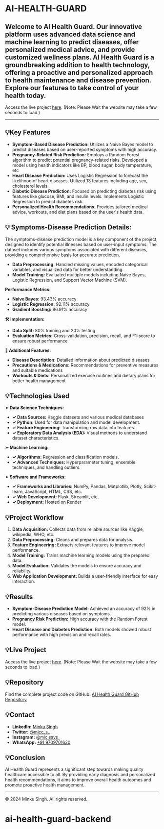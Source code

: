 # AI-HEALTH-GUARD

## Welcome to AI Health Guard. Our innovative platform uses advanced data science and machine learning to predict diseases, offer personalized medical advice, and provide customized wellness plans. AI Health Guard is a groundbreaking addition to health technology, offering a proactive and personalized approach to health maintenance and disease prevention. Explore our features to take control of your health today.

Access the live project [here](https://ai-health-guard-main.onrender.com). (Note: Please Wait the website may take a few seconds to load.)

---

## 💡Key Features
- **Symptom-Based Disease Prediction:** Utilizes a Naive Bayes model to predict diseases based on user-reported symptoms with high accuracy.
- **Pregnancy-Related Risk Prediction:** Employs a Random Forest algorithm to predict potential pregnancy-related risks. Developed a model using health indicators like BP, blood sugar, body temperature, etc
- **Heart Disease Prediction:** Uses Logistic Regression to forecast the likelihood of heart diseases. Utilized 13 features including age, sex, cholesterol levels.
- **Diabetic Disease Prediction:** Focused on predicting diabetes risk using features like glucose, BMI, and insulin levels. Implements Logistic Regression to predict diabetes risk.
- **Personalized Health Recommendations:** Provides tailored medical advice, workouts, and diet plans based on the user's health data.

## 💡 Symptoms-Disease Prediction Details:
The symptoms-disease prediction model is a key component of the project, designed to identify potential illnesses based on user-input symptoms. The dataset includes various symptoms associated with different diseases, providing a comprehensive basis for accurate prediction.

- **Data Preprocessing:** Handled missing values, encoded categorical variables, and visualized data for better understanding.
- **Model Training:** Evaluated multiple models including Naive Bayes, Logistic Regression, and Support Vector Machine (SVM).
  
**Performance Metrics:**
- **Naive Bayes:** 93.43% accuracy
- **Logistic Regression:** 92.11% accuracy
- **Gradient Boosting:** 86.91% accuracy

  
**🛠 Implementation:**
- **Data Split:** 80% training and 20% testing
- **Evaluation Metrics:** Cross-validation, precision, recall, and F1-score to ensure robust performance
  
**🔧 Additional Features:**
- **Disease Description:** Detailed information about predicted diseases
- **Precautions & Medications:** Recommendations for preventive measures and suitable medications
- **Workouts & Diets:** Personalized exercise routines and dietary plans for better health management

## 💡Technologies Used
**➢ Data Science Techniques:** 
- **✓ Data Sources:** Kaggle datasets and various medical databases
- **✓ Python:** Used for data manipulation and model development.
- **✓ Feature Engineering:** Transforming raw data into features.
- **✓ Exploratory Data Analysis (EDA):** Visual methods to understand dataset characteristics.
  
**➢ Machine Learning:** 
- **✓ Algorithms:** Regression and classification models.
- **✓ Advanced Techniques:** Hyperparameter tuning, ensemble techniques, and handling outliers. 

**➢ Software and Frameworks:** 
- **✓ Frameworks and Libraries:** NumPy, Pandas, Matplotlib, Plotly, Scikit-learn, JavaScript, HTML, CSS, etc.
- **✓ Web Development:** Flask, Streamlit, etc.
- **✓ Deployment:** Hosted on Render 

## 💡Project Workflow
1. **Data Acquisition:** Collects data from reliable sources like Kaggle, wikipedia, WHO, etc.
2. **Data Preprocessing:** Cleans and prepares data for analysis.
3. **Feature Engineering:** Extracts relevant features to improve model performance.
4. **Model Training:** Trains machine learning models using the prepared data.
5. **Model Evaluation:** Validates the models to ensure accuracy and reliability.
6. **Web Application Development:** Builds a user-friendly interface for easy interaction.

## 💡Results
- **Symptom-Disease Prediction Model:** Achieved an accuracy of 92% in predicting various diseases based on symptoms.
- **Pregnancy Risk Prediction:** High accuracy with the Random Forest model.
- **Heart Disease and Diabetes Prediction:** Both models showed robust performance with high precision and recall rates.

## 💡Live Project
Access the live project [here](https://ai-health-guard-main.onrender.com). (Note: Please Wait the website may take a few seconds to load.)

## 💡Repository
Find the complete project code on GitHub: [AI Health Guard GitHub Repository](https://github.com/minku121/ai-health-guard)

## 💡Contact
- **LinkedIn:** [Minku Singh](https://www.linkedin.com/in/minku-singh-993931276/)
- **Twitter:** [@micc_s_](https://x.com/micc_s_)
- **Instagram:** [@mic.says_](https://www.instagram.com/mic.says_)
- **WhatsApp:** [+91 9709701630](https://wa.me/919709701630)

## 💡Conclusion
AI Health Guard represents a significant step towards making quality healthcare accessible to all. By providing early diagnosis and personalized health recommendations, it aims to improve overall health outcomes and promote proactive health management.

---

© 2024 Minku Singh. All rights reserved.
# ai-health-guard-backend
